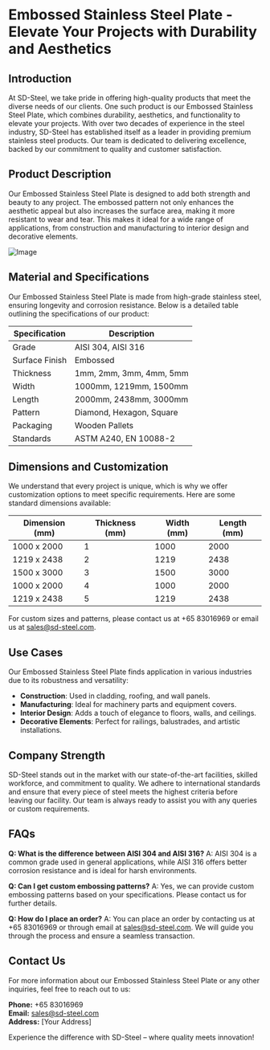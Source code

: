 # Embossed Stainless Steel Plate - Elevate Your Projects with Durability and Aesthetics

## Introduction

At SD-Steel, we take pride in offering high-quality products that meet the diverse needs of our clients. One such product is our Embossed Stainless Steel Plate, which combines durability, aesthetics, and functionality to elevate your projects. With over two decades of experience in the steel industry, SD-Steel has established itself as a leader in providing premium stainless steel products. Our team is dedicated to delivering excellence, backed by our commitment to quality and customer satisfaction.

## Product Description

Our Embossed Stainless Steel Plate is designed to add both strength and beauty to any project. The embossed pattern not only enhances the aesthetic appeal but also increases the surface area, making it more resistant to wear and tear. This makes it ideal for a wide range of applications, from construction and manufacturing to interior design and decorative elements.

![Image](https://github.com/user-attachments/assets/2567258e-e124-4816-932d-1809bd27ef0b)

## Material and Specifications

Our Embossed Stainless Steel Plate is made from high-grade stainless steel, ensuring longevity and corrosion resistance. Below is a detailed table outlining the specifications of our product:

| Specification          | Description                                      |
|------------------------|--------------------------------------------------|
| Grade                  | AISI 304, AISI 316                               |
| Surface Finish         | Embossed                                         |
| Thickness              | 1mm, 2mm, 3mm, 4mm, 5mm                          |
| Width                  | 1000mm, 1219mm, 1500mm                           |
| Length                 | 2000mm, 2438mm, 3000mm                           |
| Pattern                | Diamond, Hexagon, Square                         |
| Packaging              | Wooden Pallets                                   |
| Standards              | ASTM A240, EN 10088-2                            |

## Dimensions and Customization

We understand that every project is unique, which is why we offer customization options to meet specific requirements. Here are some standard dimensions available:

| Dimension (mm) | Thickness (mm) | Width (mm) | Length (mm) |
|----------------|----------------|------------|-------------|
| 1000 x 2000    | 1              | 1000       | 2000        |
| 1219 x 2438    | 2              | 1219       | 2438        |
| 1500 x 3000    | 3              | 1500       | 3000        |
| 1000 x 2000    | 4              | 1000       | 2000        |
| 1219 x 2438    | 5              | 1219       | 2438        |

For custom sizes and patterns, please contact us at +65 83016969 or email us at sales@sd-steel.com.

## Use Cases

Our Embossed Stainless Steel Plate finds application in various industries due to its robustness and versatility:

- **Construction**: Used in cladding, roofing, and wall panels.
- **Manufacturing**: Ideal for machinery parts and equipment covers.
- **Interior Design**: Adds a touch of elegance to floors, walls, and ceilings.
- **Decorative Elements**: Perfect for railings, balustrades, and artistic installations.

## Company Strength

SD-Steel stands out in the market with our state-of-the-art facilities, skilled workforce, and commitment to quality. We adhere to international standards and ensure that every piece of steel meets the highest criteria before leaving our facility. Our team is always ready to assist you with any queries or custom requirements.

## FAQs

**Q: What is the difference between AISI 304 and AISI 316?**
A: AISI 304 is a common grade used in general applications, while AISI 316 offers better corrosion resistance and is ideal for harsh environments.

**Q: Can I get custom embossing patterns?**
A: Yes, we can provide custom embossing patterns based on your specifications. Please contact us for further details.

**Q: How do I place an order?**
A: You can place an order by contacting us at +65 83016969 or through email at sales@sd-steel.com. We will guide you through the process and ensure a seamless transaction.

## Contact Us

For more information about our Embossed Stainless Steel Plate or any other inquiries, feel free to reach out to us:

**Phone:** +65 83016969  
**Email:** sales@sd-steel.com  
**Address:** [Your Address]

Experience the difference with SD-Steel – where quality meets innovation!